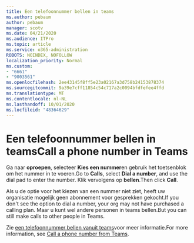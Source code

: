 ```yaml
---
title: Een telefoonnummer bellen in teams
ms.author: pebaum
author: pebaum
manager: scotv
ms.date: 04/21/2020
ms.audience: ITPro
ms.topic: article
ms.service: o365-administration
ROBOTS: NOINDEX, NOFOLLOW
localization_priority: Normal
ms.custom:
- "6661"
- "9003561"
ms.openlocfilehash: 2ee43145f8ff5e23a02167a3d758b24153878374
ms.sourcegitcommit: 9a39e7cff11854c54c717a2c0094bfdfefee4ffd
ms.translationtype: MT
ms.contentlocale: nl-NL
ms.lasthandoff: 10/01/2020
ms.locfileid: "48364629"
---
```

# <a name="call-a-phone-number-in-teams"></a><span data-ttu-id="b76d7-102">Een telefoonnummer bellen in teams</span><span class="sxs-lookup"><span data-stu-id="b76d7-102">Call a phone number in Teams</span></span>

<span data-ttu-id="b76d7-103">Ga naar  **oproepen**, selecteer  **Kies een nummer**en gebruik het toetsenblok om het nummer in te voeren.</span><span class="sxs-lookup"><span data-stu-id="b76d7-103">Go to  **Calls**, select  **Dial a number**, and use the dial pad to enter the number.</span></span> <span data-ttu-id="b76d7-104">Klik vervolgens op  **bellen**.</span><span class="sxs-lookup"><span data-stu-id="b76d7-104">Then click  **Call**.</span></span>

<span data-ttu-id="b76d7-105">Als u de optie voor het kiezen van een nummer niet ziet, heeft uw organisatie mogelijk geen abonnement voor gesprekken gekocht.</span><span class="sxs-lookup"><span data-stu-id="b76d7-105">If you don't see the option to dial a number, your org may not have purchased a calling plan.</span></span> <span data-ttu-id="b76d7-106">Maar u kunt wel andere personen in teams bellen.</span><span class="sxs-lookup"><span data-stu-id="b76d7-106">But you can still make calls to other people in Teams.</span></span>  

<span data-ttu-id="b76d7-107">Zie [een telefoonnummer bellen vanuit teams](https://support.microsoft.com/office/20d24ace-2851-4c29-8441-30dd2a5cf078)voor meer informatie.</span><span class="sxs-lookup"><span data-stu-id="b76d7-107">For more information, see [Call a phone number from Teams](https://support.microsoft.com/office/20d24ace-2851-4c29-8441-30dd2a5cf078).</span></span>
